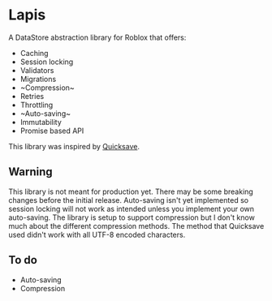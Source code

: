 # Lapis
A DataStore abstraction library for Roblox that offers:
- Caching
- Session locking
- Validators
- Migrations
- ~Compression~
- Retries
- Throttling
- ~Auto-saving~
- Immutability
- Promise based API

This library was inspired by [Quicksave](https://github.com/evaera/Quicksave).

## Warning
This library is not meant for production yet. There may be some breaking changes before the initial release.
Auto-saving isn't yet implemented so session locking will not work as intended unless you implement your own auto-saving.
The library is setup to support compression but I don't know much about the different compression methods. The method that Quicksave used didn't work with all UTF-8 encoded characters.

## To do
- Auto-saving
- Compression
